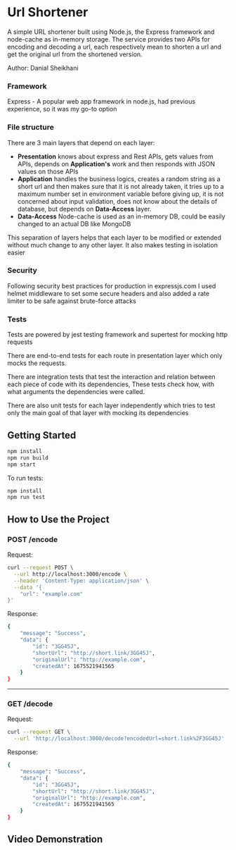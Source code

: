 # Url Shortener

A simple URL shortener built using Node.js, the Express framework and node-cache as in-memory storage. The service
provides two APIs for encoding and decoding a url, each respectively mean to shorten a url and get the original url from
the shortened version.

Author: Danial Sheikhani

### Framework

Express - A popular web app framework in node.js, had previous experience, so it was my go-to option

### File structure

There are 3 main layers that depend on each layer:

* **Presentation** knows about express and Rest APIs, gets values from APIs, depends on **Application's** work and then
  responds with JSON values on those APIs
* **Application** handles the business logics, creates a random string as a short url and then makes sure that it is not
  already taken, it tries up to a maximum number set in environment variable before giving up, it is not concerned about
  input validation, does not know about the details of database, but depends on **Data-Access** layer.
* **Data-Access** Node-cache is used as an in-memory DB, could be easily changed to an actual DB like MongoDB

This separation of layers helps that each layer to be modified or extended without much change to any other layer. It
also makes testing in isolation easier

### Security

Following security best practices for production in expressjs.com I used helmet middleware to set some secure headers
and also added a rate limiter to be safe against brute-force attacks

### Tests

Tests are powered by jest testing framework and supertest for mocking http requests

There are end-to-end tests for each route in presentation layer which only mocks the requests.

There are integration tests that test the interaction and relation between each piece of code with its dependencies,
These tests check how, with what arguments the dependencies were called.

There are also unit tests for each layer independently which tries to test only the main goal of that layer with mocking
its dependencies

## Getting Started

```bash
npm install
npm run build
npm start
```

To run tests:

```bash
npm install
npm run test
```

## How to Use the Project

### POST /encode

Request:

```bash
curl --request POST \
  --url http://localhost:3000/encode \
  --header 'Content-Type: application/json' \
  --data '{
	"url": "example.com"
}'
```

Response:

```bash
{
	"message": "Success",
	"data": {
		"id": "3GG45J",
		"shortUrl": "http://short.link/3GG45J",
		"originalUrl": "http://example.com",
		"createdAt": 1675521941565
	}
}
```

------------

### GET /decode

Request:

```bash
curl --request GET \
  --url 'http://localhost:3000/decode?encodedUrl=short.link%2F3GG45J'
```

Response:

```bash
{
	"message": "Success",
	"data": {
		"id": "3GG45J",
		"shortUrl": "http://short.link/3GG45J",
		"originalUrl": "http://example.com",
		"createdAt": 1675521941565
	}
}
```

## Video Demonstration
